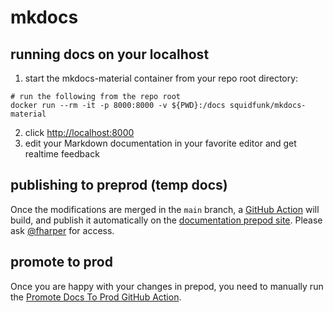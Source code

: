 # mkdocs

## running docs on your localhost

1. start the mkdocs-material container from your repo root directory:

```shell
# run the following from the repo root
docker run --rm -it -p 8000:8000 -v ${PWD}:/docs squidfunk/mkdocs-material
```

2. click <http://localhost:8000>
3. edit your Markdown documentation in your favorite editor and get realtime feedback

## publishing to preprod (temp docs)

Once the modifications are merged in the `main` branch, a [GitHub Action](https://github.com/kubefirst/kubefirst/blob/main/.github/workflows/publish-docs.yaml) will build, and publish it automatically on the [documentation prepod site](https://docs.kubefirst.com/preprod/). Please ask [@fharper](https://github.com/fharper) for access.

## promote to prod

Once you are happy with your changes in prepod, you need to manually run the [Promote Docs To Prod GitHub Action](https://github.com/kubefirst/kubefirst/actions/workflows/promote-docs-to-prod.yaml).
